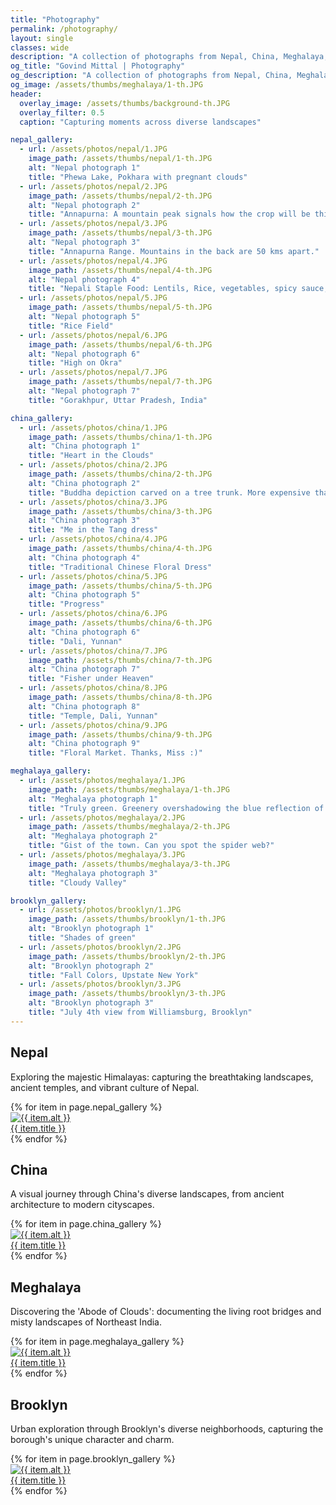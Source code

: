 ```yaml
---
title: "Photography"
permalink: /photography/
layout: single
classes: wide
description: "A collection of photographs from Nepal, China, Meghalaya, and Brooklyn"
og_title: "Govind Mittal | Photography"
og_description: "A collection of photographs from Nepal, China, Meghalaya, and Brooklyn"
og_image: /assets/thumbs/meghalaya/1-th.JPG 
header:
  overlay_image: /assets/thumbs/background-th.JPG
  overlay_filter: 0.5
  caption: "Capturing moments across diverse landscapes"

nepal_gallery:
  - url: /assets/photos/nepal/1.JPG
    image_path: /assets/thumbs/nepal/1-th.JPG
    alt: "Nepal photograph 1"
    title: "Phewa Lake, Pokhara with pregnant clouds"
  - url: /assets/photos/nepal/2.JPG
    image_path: /assets/thumbs/nepal/2-th.JPG
    alt: "Nepal photograph 2"
    title: "Annapurna: A mountain peak signals how the crop will be this year"
  - url: /assets/photos/nepal/3.JPG
    image_path: /assets/thumbs/nepal/3-th.JPG
    alt: "Nepal photograph 3"
    title: "Annapurna Range. Mountains in the back are 50 kms apart."
  - url: /assets/photos/nepal/4.JPG
    image_path: /assets/thumbs/nepal/4-th.JPG
    alt: "Nepal photograph 4"
    title: "Nepali Staple Food: Lentils, Rice, vegetables, spicy sauce, ghee, All home-grown."
  - url: /assets/photos/nepal/5.JPG
    image_path: /assets/thumbs/nepal/5-th.JPG
    alt: "Nepal photograph 5"
    title: "Rice Field"
  - url: /assets/photos/nepal/6.JPG
    image_path: /assets/thumbs/nepal/6-th.JPG
    alt: "Nepal photograph 6"
    title: "High on Okra"
  - url: /assets/photos/nepal/7.JPG
    image_path: /assets/thumbs/nepal/7-th.JPG
    alt: "Nepal photograph 7"
    title: "Gorakhpur, Uttar Pradesh, India"

china_gallery:
  - url: /assets/photos/china/1.JPG
    image_path: /assets/thumbs/china/1-th.JPG
    alt: "China photograph 1"
    title: "Heart in the Clouds"
  - url: /assets/photos/china/2.JPG
    image_path: /assets/thumbs/china/2-th.JPG
    alt: "China photograph 2"
    title: "Buddha depiction carved on a tree trunk. More expensive than a Shanghai Apartment."
  - url: /assets/photos/china/3.JPG
    image_path: /assets/thumbs/china/3-th.JPG
    alt: "China photograph 3"
    title: "Me in the Tang dress"
  - url: /assets/photos/china/4.JPG
    image_path: /assets/thumbs/china/4-th.JPG
    alt: "China photograph 4"
    title: "Traditional Chinese Floral Dress"
  - url: /assets/photos/china/5.JPG
    image_path: /assets/thumbs/china/5-th.JPG
    alt: "China photograph 5"
    title: "Progress"
  - url: /assets/photos/china/6.JPG
    image_path: /assets/thumbs/china/6-th.JPG
    alt: "China photograph 6"
    title: "Dali, Yunnan"
  - url: /assets/photos/china/7.JPG
    image_path: /assets/thumbs/china/7-th.JPG
    alt: "China photograph 7"
    title: "Fisher under Heaven"
  - url: /assets/photos/china/8.JPG
    image_path: /assets/thumbs/china/8-th.JPG
    alt: "China photograph 8"
    title: "Temple, Dali, Yunnan"
  - url: /assets/photos/china/9.JPG
    image_path: /assets/thumbs/china/9-th.JPG
    alt: "China photograph 9"
    title: "Floral Market. Thanks, Miss :)"

meghalaya_gallery:
  - url: /assets/photos/meghalaya/1.JPG
    image_path: /assets/thumbs/meghalaya/1-th.JPG
    alt: "Meghalaya photograph 1"
    title: "Truly green. Greenery overshadowing the blue reflection of the sky."
  - url: /assets/photos/meghalaya/2.JPG
    image_path: /assets/thumbs/meghalaya/2-th.JPG
    alt: "Meghalaya photograph 2"
    title: "Gist of the town. Can you spot the spider web?"
  - url: /assets/photos/meghalaya/3.JPG
    image_path: /assets/thumbs/meghalaya/3-th.JPG
    alt: "Meghalaya photograph 3"
    title: "Cloudy Valley"

brooklyn_gallery:
  - url: /assets/photos/brooklyn/1.JPG
    image_path: /assets/thumbs/brooklyn/1-th.JPG
    alt: "Brooklyn photograph 1"
    title: "Shades of green"
  - url: /assets/photos/brooklyn/2.JPG
    image_path: /assets/thumbs/brooklyn/2-th.JPG
    alt: "Brooklyn photograph 2"
    title: "Fall Colors, Upstate New York"
  - url: /assets/photos/brooklyn/3.JPG
    image_path: /assets/thumbs/brooklyn/3-th.JPG
    alt: "Brooklyn photograph 3"
    title: "July 4th view from Williamsburg, Brooklyn"
---
```


<div class="gallery-layout">
  <section class="gallery-section">
    <h2>Nepal</h2>
    <p>Exploring the majestic Himalayas: capturing the breathtaking landscapes, ancient temples, and vibrant culture of Nepal.</p>
    <div class="gallery-grid">
      {% for item in page.nepal_gallery %}
        <div class="gallery-item">
          <a href="{{ item.url }}" title="{{ item.title }}">
            <img src="{{ item.image_path }}" alt="{{ item.alt }}">
            <div class="gallery-caption">{{ item.title }}</div>
          </a>
        </div>
      {% endfor %}
    </div>
  </section>

  <section class="gallery-section">
    <h2>China</h2>
    <p>A visual journey through China's diverse landscapes, from ancient architecture to modern cityscapes.</p>
    <div class="gallery-grid">
      {% for item in page.china_gallery %}
        <div class="gallery-item">
          <a href="{{ item.url }}" title="{{ item.title }}">
            <img src="{{ item.image_path }}" alt="{{ item.alt }}">
            <div class="gallery-caption">{{ item.title }}</div>
          </a>
        </div>
      {% endfor %}
    </div>
  </section>

  <section class="gallery-section">
    <h2>Meghalaya</h2>
    <p>Discovering the 'Abode of Clouds': documenting the living root bridges and misty landscapes of Northeast India.</p>
    <div class="gallery-grid">
      {% for item in page.meghalaya_gallery %}
        <div class="gallery-item">
          <a href="{{ item.url }}" title="{{ item.title }}">
            <img src="{{ item.image_path }}" alt="{{ item.alt }}">
            <div class="gallery-caption">{{ item.title }}</div>
          </a>
        </div>
      {% endfor %}
    </div>
  </section>

  <section class="gallery-section">
    <h2>Brooklyn</h2>
    <p>Urban exploration through Brooklyn's diverse neighborhoods, capturing the borough's unique character and charm.</p>
    <div class="gallery-grid">
      {% for item in page.brooklyn_gallery %}
        <div class="gallery-item">
          <a href="{{ item.url }}" title="{{ item.title }}">
            <img src="{{ item.image_path }}" alt="{{ item.alt }}">
            <div class="gallery-caption">{{ item.title }}</div>
          </a>
        </div>
      {% endfor %}
    </div>
  </section>
</div>